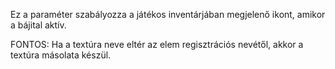 Ez a paraméter szabályozza a játékos inventárjában megjelenő ikont, amikor a bájital aktív.

FONTOS: Ha a textúra neve eltér az elem regisztrációs nevétől, akkor a textúra másolata készül.